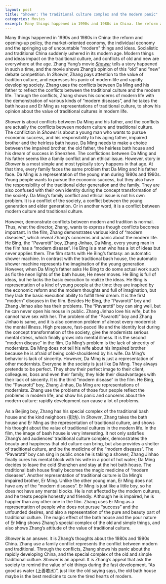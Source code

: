 ```yaml
---
layout: post
title: "Shower: The traditional culture complex and the modern panic"
categories: Movies
excerpt: Many things happened in 1990s and 1980s in China. the reform and opening-up policy, the market-oriented economy, the individual economy and the springing up of uncountable "modern" things and ideas.
---
```

Many things happened in 1990s and 1980s in China: the reform and opening-up policy, the market-oriented economy, the individual economy and the springing up of uncountable "modern" things and ideas. Socialistic and traditional China suddenly ushered in its modern age. Modern things and ideas impact on the traditional culture, and conflicts of old and new are everywhere at the age. Zhang Yang’s movie <a href="https://www.imdb.com/title/tt0215369/" target="_blank"> <I>Shower</I></a> tells a story happened in such a time, and the movie shows Zhang’s opinion of this “old” and “new” debate competition. In *Shower*, Zhang pays attention to the value of tradition culture, and expresses his panic of modern life and rapidly developing society. Zhang uses the conflicts between Da Ming and his father to reflect the conflicts between the traditional culture and the modern life. Through the conflicts, Zhang shows his concerns of modern life with the demonstration of various kinds of “modern diseases”, and he takes the bath house and Er Ming as representations of traditional culture, to show his opinion about the value of traditional cultures in modern life. 
<br>                                                                                                                                                                                                                                 
*Shower* is about conflicts between Da Ming and his father, and the conflicts are actually the conflicts between modern culture and traditional culture. The confliction in *Shower* is about a young man who wants to pursue economic success, and his responsibility to his aging father, impaired brother and the heirless bath house. Da Ming needs to make a choice between the impaired brother, the old father, the heirless bath house and his dream of success in Shenzhen. The conflictions between Da Ming and his father seems like a family conflict and an ethical issue. However, story in *Shower* is a most simple and most typically story happens in that age. At that time, every family faces the same problem that Da Ming and his father face. Da Ming is a representation of the young man during 1980s and 1990s. Young people wants to pursue the economic success, but they also have the responsibility of the traditional elder generation and the family. They are also confused with their own identity during the concept transformation of the society. Da Ming’s family conflict and ethical issue is not his own problem. It is a conflict of the society, a conflict between the young generation and elder generation. Or in another word, it is a conflict between modern culture and traditional culture. 
<br>                                                                                                                                                                                                                                 
However, demonstrate conflicts between modern and tradition is normal. Thus, what the director, Zhang, wants to express though conflicts becomes important. In the film, Zhang demonstrates various kind of “modern diseases”, which reveal Zhang’s concerns and panic about the modern life. He Bing, the “Pavarotti” boy, Zhang Jinhao, Da Ming, every young man in the film has a “modern disease”. He Bing is a man who has a lot of ideas but never applies them. The film starts with He Bing’s fantasy: an automatic shower machine. In contrast with the traditional bash house, the automatic shower machine represents the imagination of the young generation. However, when Da Ming’s father asks He Bing to do some actual work such as fix the neon lights of the bath house, He never moves. He Bing is full of ideas, but he lacks the basic execution to realize the ideas. He Bing is representation of a kind of young people at the time: they are inspired by the economic reform and the modern thoughts and full of imagination, but they lack the basic execution ability to fulfill their dream. It is the first “modern” diseases in the film. Besides He Bing, the “Pavarotti” boy and Zhang Jinhao also has their problems. The “Pavarotti” boy can sing well, but he can never open his mouse in public. Zhang Jinhao love his wife, but he cannot have sex with her. The problem of the “Pavarotti” boy and Zhang Jinhao is same, and it is also common problem of almost every modernist: the mental illness. High pressure, fast-paced life and the identity lost during the concept transformation of the society, give the modernists serious mental stress, which finally grows into mental illness. It is the second “modern disease” in the film. Da Ming’s problem is the lack of sincerity of modernists. Da Ming does not tell his wife about his impaired brother because he is afraid of being cold-shouldered by his wife. Da Ming’s behavior is lack of sincerity. However, Da Ming is just a representation of other modernists. Everyone in the society is just like Da Ming. They always pretends to be perfect. They show their perfect image to their client, colleagues, boss and even their family, they hide their disadvantages with their lack of sincerity. It is the third “modern disease” in the film. He Bing, the “Pavarotti” boy, Zhang Jinhao, Da Ming are representations of modernists. Zhang use the problems of those four people reflect the problems in modern life, and show his panic and concerns about the modern culture: rapidly development can cause a lot of problems. 
<br>                                                                                                                                                                                                                                 
As a Beijing boy, Zhang has his special complex of the traditional bash house and the kind neighbors (街坊). In *Shower*, Zhang takes the bath house and Er Ming as the representation of traditional culture, and shows his thought about the value of traditional cultures in the modern life. In the film, the image of bash house is very interesting. It not only satisfies Zhang’s and audiences’ traditional culture complex, demonstrates the beauty and happiness that old culture can bring, but also provides a shelter of traditional culture, and be the medicine of the “modern diseases”. The “Pavarotti” boy can sing in public once he is taking a shower; Zhang Jinhao finally cures his mental block with his wife in a pool of hot water; Da Ming decides to leave the cold Shenzhen and stay at the hot bath house. The traditional bath house finally becomes the magic medicine of “modern diseases”. Another representation of traditional culture is Da Ming’s impaired brother, Er Ming. Unlike the other young man, Er Ming does not have any of the “modern diseases”. Er Ming is just like a little boy, so he does not have any mental blocks. He is not affected by the modern cultures, and he treats people honestly and friendly. Although he is impaired, he is happier than any other one in the film. Zhang uses Er Ming as a representation of people who does not pursue “success” and the unfounded desires, and also a representation of the pure and beauty part of traditional culture. The magic effect of the bath house and the pour nature of Er Ming shows Zhang’s special complex of the old and simple things, and also shows Zhang’s attitude of the value of traditional culture. 
<br>                                                                                                                                                                                                                                 
*Shower* is an answer. It is Zhang’s thoughts about the 1980s and 1990s China. Zhang use a family conflict represents the conflict between modern and traditional. Through the conflicts, Zhang shows his panic about the rapidly developing China, and the special complex of the old and simple traditional culture. *Shower* is an appeal. It is Zhang’s appeal that ask the society to remind the value of old things during the fast development. “As good as water (上善若水)”, just like the old saying says, the old bath house maybe is the best medicine to cure the tired hearts of modern. 